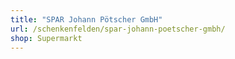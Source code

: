 ```yaml
---
title: "SPAR Johann Pötscher GmbH"
url: /schenkenfelden/spar-johann-poetscher-gmbh/
shop: Supermarkt
---
```

